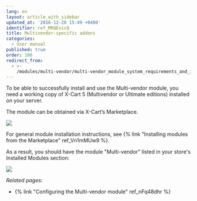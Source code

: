 ```yaml
---
lang: en
layout: article_with_sidebar
updated_at: '2016-12-28 15:49 +0400'
identifier: ref_MRQEvicQ
title: Multivendor-specific addons
categories:
  - User manual
published: true
order: 100
redirect_from:
  - >-
    /modules/multi-vendor/multi-vendor_module_system_requirements_and_installation.html
---
```



To be able to successfully install and use the Multi-vendor module, you need a working copy of X-Cart 5 (Multivendor or Ultimate editions) installed on your server.

The module can be obtained via X-Cart’s Marketplace.

![]({{site.baseurl}}/attachments/8749137/8716516.png)

For general module installation instructions, see {% link "Installing modules from the Marketplace" ref_Vn1mMUw9 %}.

As a result, you should have the module "Multi-vendor" listed in your store's Installed Modules section:

![]({{site.baseurl}}/attachments/8749137/8716517.png)

_Related pages:_

*   {% link "Configuring the Multi-vendor module" ref_nFq48dhr %}
